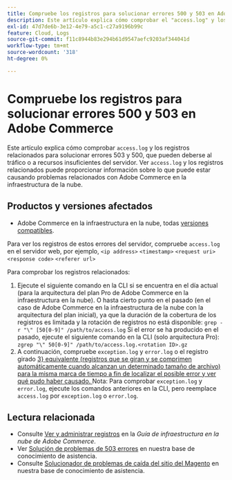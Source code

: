 ```yaml
---
title: Compruebe los registros para solucionar errores 500 y 503 en Adobe Commerce
description: Este artículo explica cómo comprobar el "access.log" y los registros relacionados para solucionar los errores 503 y 500, que pueden deberse al tráfico o a recursos insuficientes del servidor. La visualización de access.log y los registros relacionados puede proporcionar información sobre lo que puede estar causando problemas relacionados con Adobe Commerce en la infraestructura en la nube.
exl-id: 47d7de6b-3e12-4e79-a5c1-c27a9196b99c
feature: Cloud, Logs
source-git-commit: f11c8944b83e294b61d9547aefc9203af344041d
workflow-type: tm+mt
source-wordcount: '318'
ht-degree: 0%

---
```


# Compruebe los registros para solucionar errores 500 y 503 en Adobe Commerce

Este artículo explica cómo comprobar `access.log` y los registros relacionados para solucionar errores 503 y 500, que pueden deberse al tráfico o a recursos insuficientes del servidor. Ver `access.log` y los registros relacionados puede proporcionar información sobre lo que puede estar causando problemas relacionados con Adobe Commerce en la infraestructura de la nube.

<!--
Bob - not in TOC
-->

## Productos y versiones afectados

* Adobe Commerce en la infraestructura en la nube, todas [versiones compatibles](https://experienceleague.adobe.com/docs/commerce-operations/release/planning/lifecycle-policy.html).

Para ver los registros de estos errores del servidor, compruebe `access.log` en el servidor web, por ejemplo, `<ip address>` `<timestamp>` `<request uri>` `<response code>` `<referer url>`

Para comprobar los registros relacionados:

1. Ejecute el siguiente comando en la CLI si se encuentra en el día actual (para la arquitectura del plan Pro de Adobe Commerce en la infraestructura en la nube). O hasta cierto punto en el pasado (en el caso de Adobe Commerce en la infraestructura de la nube con la arquitectura del plan inicial), ya que la duración de la cobertura de los registros es limitada y la rotación de registros no está disponible: `grep -r "\" [50[0-9]" /path/to/access.log` Si el error se ha producido en el pasado, ejecute el siguiente comando en la CLI (solo arquitectura Pro): `zgrep "\" 50[0-9]" /path/to/access.log.<rotation ID>.gz`
1. A continuación, compruebe `exception.log` y `error.log` o el registro girado [3&rbrace; equivalente (registros que se giran y se comprimen automáticamente cuando alcanzan un determinado tamaño de archivo) para la misma marca de tiempo a fin de localizar el posible error y ver qué pudo haber causado. ](https://experienceleague.adobe.com/docs/commerce-operations/installation-guide/next-steps/configuration.html#log-rotation) Nota: Para comprobar `exception.log` y `error.log`, ejecute los comandos anteriores en la CLI, pero reemplace `access.log` por `exception.log` o `error.log`.

## Lectura relacionada

* Consulte [Ver y administrar registros](https://experienceleague.adobe.com/docs/commerce-cloud-service/user-guide/develop/test/log-locations.html) en la *Guía de infraestructura en la nube de Adobe Commerce*.
* Ver [Solución de problemas de 503 errores](/help/troubleshooting/miscellaneous/troubleshooting-503-errors.md) en nuestra base de conocimiento de asistencia.
* Consulte [Solucionador de problemas de caída del sitio del Magento](/help/troubleshooting/site-down-or-unresponsive/magento-site-down-troubleshooter.md) en nuestra base de conocimiento de asistencia.
